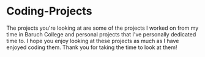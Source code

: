 # Coding-Projects
The projects you're looking at are some of the projects I worked on from my time in Baruch College and personal projects that I've personally dedicated time to. I hope you enjoy looking at these projects as much as I have enjoyed coding them. Thank you for taking the time to look at them!
